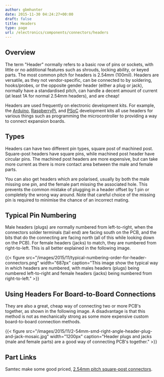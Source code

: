 ```yaml
---
author: gbmhunter
date: 2015-11-30 04:24:27+00:00
draft: false
title: Headers
type: page
url: /electronics/components/connectors/headers
---
```


## Overview

The term "Header" normally refers to a basic row of pins or sockets, with little or no additional features such as shrouds, locking ability, or keyed parts. The most common pitch for headers is 2.54mm (100mil). Headers are versatile, as they not vendor-specific, can be connected to by soldering, hooks/probes, or the opposite gender header (either a plug or jack), normally have a standardised pitch, can handle a decent amount of current (at least 1A for normal 2.54mm headers), and are cheap!

Headers are used frequently on electronic development kits. For example, the [Arduino](/programming/microcontrollers/arduino), [RaspberryPi](/programming/microcontrollers/raspberry-pi), and [PSoC](/programming/microcontrollers/psoc) development kits all use headers for various things such as programming the microcontroller to providing a way to connect expansion boards.

## Types

Headers can have two different pin types, square post of machined post. Square-post headers have square pins, while machined post header have circular pins. The machined post headers are more expensive, but can take more current as there is more contact area between the male and female parts.

You can also get headers which are polarised, usually by both the male missing one pin, and the female part missing the associated hole. This prevents the common mistake of plugging in a header offset by 1 pin or completely the wrong way around. Note that careful choice of the missing pin is required to minimise the chance of an incorrect mating.

## Typical Pin Numbering

Male headers (plugs) are normally numbered from left-to-right, when the connectors solder terminals (tail end) are facing south on the PCB, and the bits that do the connecting are facing north (all of this while looking down on the PCB). For female headers (jacks) to match, they are numbered from right-to-left. This is all better explained in the following image.

{{< figure src="/images/2015/11/typical-numbering-order-for-header-connectors.png" width="687px" caption="This image show the typical way in which headers are numbered, with males headers (plugs) being numbered left-to-right and female headers (jacks) being numbered from right-to-left."  >}}

## Using Headers For Board-to-Board Connections

They are also a great, cheap way of connecting two or more PCB's together, as shown in the following image. A disadvantage is that this method is not as mechanically strong as some more expensive custom board-to-board connection methods.

{{< figure src="/images/2015/11/2-54mm-smd-right-angle-header-plug-and-jack-mosaic.jpg" width="1200px" caption="Header plugs and jacks (male and female parts) are a good way of connecting PCB's together."  >}}

## Part Links

Samtec make some good priced, [2.54mm pitch square-post connectors](http://www.samtec.com/connectors/standard-board-to-board/100-inch-square-post.aspx).

